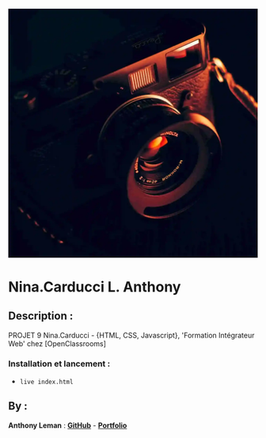 ![Nina.Carducci](/assets/images/camera.webp)

# Nina.Carducci L. Anthony

## Description :

PROJET 9 Nina.Carducci - {HTML, CSS, Javascript}, 'Formation Intégrateur Web' chez [OpenClassrooms]

### Installation et lancement :

-   `live index.html`
   
## By :

**Anthony Leman** : [**GitHub**](https://github.com/LmAnthony) - [**Portfolio**]( https://lmanthony.github.io/Portfolio-LmAnthony/ )
